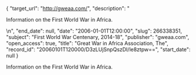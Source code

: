 {
  "target_url": "http://gweaa.com/", 
  "description": "<p>Information on the First World War in Africa.</p>\n", 
  "end_date": null, 
  "date": "2006-01-01T12:00:00", 
  "slug": 266338351, 
  "subject": "First World War Centenary, 2014-18", 
  "publisher": "gweaa.com", 
  "open_access": true, 
  "title": "Great War in Africa Association, The", 
  "record_id": "20060101T120000/D3zLUjSnpQszDI/le8ztpw==", 
  "start_date": null
}

<p>Information on the First World War in Africa.</p>
